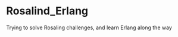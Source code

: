 Rosalind_Erlang
===============

Trying to solve Rosaling challenges, and learn Erlang along the way
